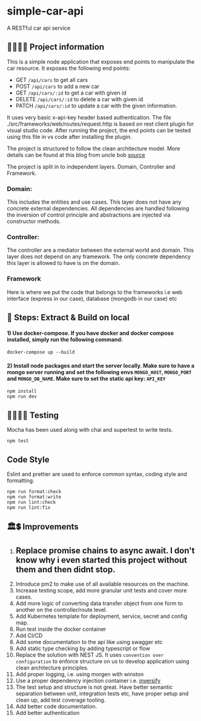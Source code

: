 # simple-car-api

A RESTful car api service

## 👷‍♀️👷‍♂️ Project information

This is a simple node application that exposes end points to manipulate the car resource. It exposes the following end points:

- GET `/api/cars` to get all cars
- POST `/api/cars` to add a new car
- GET `/api/cars/:id` to get a car with given id
- DELETE `/api/cars/:id` to delete a car with given id
- PATCH `/api/cars/:id` to update a car with the given information.

It uses very basic x-api-key header based authentication.
The file ./src/frameworks/web/routes/request.http is based on rest client plugin for visual studio code. After running the project, the end points can be tested using this file in vs code after installing the plugin.

The project is structured to follow the clean architecture model. More details can be found at this blog from uncle bob [source](https://blog.cleancoder.com/uncle-bob/2012/08/13/the-clean-architecture.html)

The project is split in to independent layers. Domain, Controller and Framework.

### Domain:

This includes the entities and use cases. This layer does not have any concrete external dependencies. All dependencies are handled following the inversion of control principle and abstractions are injected via constructor methods.

### Controller:

The controller are a mediator between the external world and domain. This layer does not depend on any framework. The only concrete dependency this layer is allowed to have is on the domain.

### Framework

Here is where we put the code that belongs to the frameworks i.e web interface (express in our case), database (mongodb in our case) etc

## 🔨 Steps: Extract & Build on local

#### 1) Use docker-compose. If you have docker and docker compose installed, simply run the following command:

```
docker-compose up --build
```

#### 2) Install node packages and start the server locally. Make sure to have a mongo server running and set the following envs `MONGO_HOST`, `MONGO_PORT` and `MONGO_DB_NAME`. Make sure to set the static api key: `API_KEY`

```
npm install
npm run dev
```

## 🕵️‍♂️🕵️‍♀️ Testing

Mocha has been used along with chai and supertest to write tests.

```
npm test
```

## Code Style

Eslint and prettier are used to enforce common syntax, coding style and formatting.

```
npm run format:check
npm run format:write
npm run lint:check
npm run lint:fix
```

## 🏛💲 Improvements

1. ## Replace promise chains to async await. I don't know why i even started this project without them and then didnt stop.
2. Introduce pm2 to make use of all available resources on the machine.
3. Increase testing scope, add more granular unit tests and cover more cases.
4. Add more logic of converting data transfer object from one form to another on the controller/route level.
5. Add Kubernetes template for deployment, service, secret and config map.
6. Run test inside the docker container
7. Add CI/CD
8. Add some documentation to the api like using swagger etc
9. Add static type checking by adding typescript or flow
10. Replace the solution with NEST JS. It uses `convention over configuration` to enforce structure on us to develop application using clean architecture principles.
11. Add proper logging, i.e. using morgen with winston
12. Use a proper dependency injection container i.e. [inversify](https://inversify.io/)
13. The test setup and structure is not great. Have better semantic separation between unit, integration tests etc, have proper setup and clean up, add test coverage tooling.
14. Add better code documentation.
15. Add better authentication
